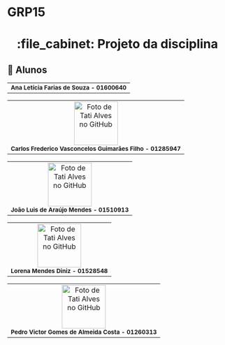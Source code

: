 # GRP15
<h1 align="center">:file_cabinet: Projeto da disciplina</h1>

## :handshake: Alunos
<table>
  <tr>
    <td align="center">
      <a>
        <sub>
          <b>Ana Letícia Farias de Souza - 01600640 </b>
        </sub>
      </a>
    </td>
  </tr>
</table>

<table>
  <tr>
    <td align="center">
      <a>
        <img src="https://avatars.githubusercontent.com/u/56259137?v=4" width="100px;" alt="Foto de Tati Alves no GitHub"/><br>
        <sub>
          <b>Carlos Frederico Vasconcelos Guimarães Filho - 01285947 </b>
        </sub>
      </a>
    </td>
  </tr>
</table>

<table>
  <tr>
    <td align="center">
      <a>
        <img src="https://avatars.githubusercontent.com/u/56259137?v=4" width="100px;" alt="Foto de Tati Alves no GitHub"/><br>
        <sub>
          <b> João Luis de Araújo Mendes - 01510913 </b>
        </sub>
      </a>
    </td>
  </tr>
</table>

<table>
  <tr>
    <td align="center">
      <a>
        <img src="https://avatars.githubusercontent.com/u/56259137?v=4" width="100px;" alt="Foto de Tati Alves no GitHub"/><br>
        <sub>
          <b>Lorena Mendes Diniz - 01528548 </b>
        </sub>
      </a>
    </td>
  </tr>
</table>

<table>
  <tr>
    <td align="center">
      <a>
        <img src="https://avatars.githubusercontent.com/u/56259137?v=4" width="100px;" alt="Foto de Tati Alves no GitHub"/><br>
        <sub>
          <b> Pedro Victor Gomes de Almeida Costa - 01260313 </b>
        </sub>
      </a>
    </td>
  </tr>
</table>

